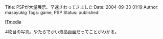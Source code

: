 Title: PSPが大量展示、早速さわってきました
Date: 2004-09-30 01:19
Author: masayukig
Tags: game, PSP
Status: published

[ITmedia](http://www.itmedia.co.jp/lifestyle/articles/0409/24/news032.html)

4枚目の写真。やたらでかい液晶画面だってことがわかる。
